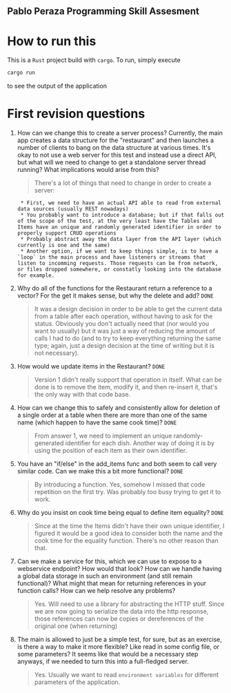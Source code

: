 ## Pablo Peraza Programming Skill Assesment

# How to run this
This is a `Rust` project build with `cargo`. To run,
simply execute

```bash
cargo run
```

to see the output of the application


# First revision questions

1) How can we change this to create a server process?  Currently, the main app creates a data structure for the "restaurant" and then launches a number of clients to bang on the data structure at various times.  It's okay to not use a web server for this test and instead use a direct API, but what will we need to change to get a standalone server thread running?  What implications would arise from this?

   > There's a lot of things that need to change in order to create a server:

        * First, we need to have an actual API able to read from external data sources (usually REST nowadays)
        * You probably want to introduce a database; but if that falls out of the scope of the test, at the very least have the Tables and Items have an unique and randomly generated identifier in order to properly support CRUD operations
        * Probably abstract away the data layer from the API layer (which currently is one and the same)
        * Another option, if we want to keep things simple, is to have a `loop` in the main process and have listeners or streams that listen to incomming requests. Those requests can be from network, or files dropped somewhere, or constatly looking into the database for example.

2) Why do all of the functions for the Restaurant return a reference to a vector?  For the get it makes sense, but why the delete and add? `DONE`

   > It was a design decision in order to be able to get the current data from a table after each operation, without having to ask for the status. Obviously you don't actually need that (nor would you want to usually) but it was just a way of reducing the amount of calls I had to do (and to try to keep everything returning the same type; again, just a design decision at the time of writing but it is not necessary).

3) How would we update items in the Restaurant? `DONE`

   > Version 1 didn't really support that operation in itself. What can be done is to remove the item, modify it, and then re-insert it, that's the only way with that code base.

4) How can we change this to safely and consistently allow for deletion of a single order at a table when there are more than one of the same name (which happen to have the same cook time)? `DONE`

   > From answer 1, we need to implement an unique randomly-generated identifier for each dish. Another way of doing it is by using the position of each item as their own identifier.

5) You have an "if/else" in the add_items func and both seem to call very similar code.  Can we make this a bit more functional? `DONE`

   > By introducing a function. Yes, somehow I missed that code repetition on the first try. Was probably too busy trying to get it to work.

6) Why do you insist on cook time being equal to define item equality? `DONE`

   > Since at the time the Items didn't have their own unique identifier, I figured it would be a good idea to consider both the name and the cook time for the equality function. There's no other reason than that.

7) Can we make a service for this, which we can use to expose to a webservice endpoint?  How would that look?  How can we handle having a global data storage in such an environment (and still remain functional)?  What might that mean for returning references in your function calls?  How can we help resolve any problems?

   > Yes. Will need to use a library for abstracting the HTTP stuff. Since we are now going to serialize the data into the http response, those references can now be copies or dereferences of the original one (when returning)

8) The main is allowed to just be a simple test, for sure, but as an exercise, is there  a way to make it more flexible?  Like read in some config file, or some parameters?  It seems like that would be a necessary step anyways, if we needed to turn this into a full-fledged server.

   > Yes. Usually we want to read `environment variables` for different parameters of the application.

